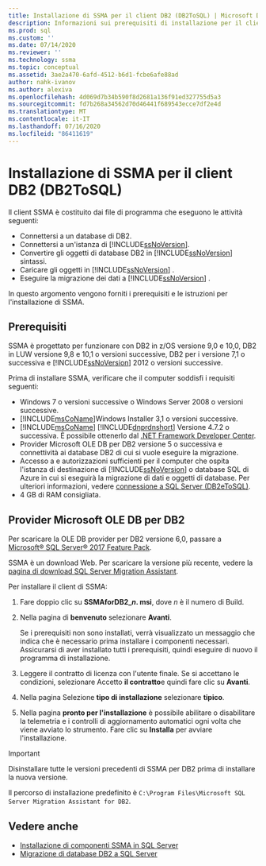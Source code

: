 ```yaml
---
title: Installazione di SSMA per il client DB2 (DB2ToSQL) | Microsoft Docs
description: Informazioni sui prerequisiti di installazione per il client di SQL Server Migration Assistant (SSMA) per DB2 e su come installare.
ms.prod: sql
ms.custom: ''
ms.date: 07/14/2020
ms.reviewer: ''
ms.technology: ssma
ms.topic: conceptual
ms.assetid: 3ae2a470-6afd-4512-b6d1-fcbe6afe88ad
author: nahk-ivanov
ms.author: alexiva
ms.openlocfilehash: 4d069d7b34b590f8d2681a136f91ed327755d5a3
ms.sourcegitcommit: fd7b268a34562d70d46441f689543ecce7df2e4d
ms.translationtype: MT
ms.contentlocale: it-IT
ms.lasthandoff: 07/16/2020
ms.locfileid: "86411619"
---
```

# <a name="installing-ssma-for-db2-client-db2tosql"></a>Installazione di SSMA per il client DB2 (DB2ToSQL)

Il client SSMA è costituito dai file di programma che eseguono le attività seguenti:

- Connettersi a un database di DB2.
- Connettersi a un'istanza di [!INCLUDE[ssNoVersion](../../includes/ssnoversion-md.md)].
- Convertire gli oggetti di database DB2 in [!INCLUDE[ssNoVersion](../../includes/ssnoversion-md.md)] sintassi.
- Caricare gli oggetti in [!INCLUDE[ssNoVersion](../../includes/ssnoversion-md.md)] .
- Eseguire la migrazione dei dati a [!INCLUDE[ssNoVersion](../../includes/ssnoversion-md.md)] .

In questo argomento vengono forniti i prerequisiti e le istruzioni per l'installazione di SSMA.

## <a name="prerequisites"></a>Prerequisiti

SSMA è progettato per funzionare con DB2 in z/OS versione 9,0 e 10,0, DB2 in LUW versione 9,8 e 10,1 o versioni successive, DB2 per i versione 7,1 o successiva e [!INCLUDE[ssNoVersion](../../includes/ssnoversion-md.md)] 2012 o versioni successive.

Prima di installare SSMA, verificare che il computer soddisfi i requisiti seguenti:

- Windows 7 o versioni successive o Windows Server 2008 o versioni successive.
- [!INCLUDE[msCoName](../../includes/msconame_md.md)]Windows Installer 3,1 o versioni successive.
- [!INCLUDE[msCoName](../../includes/msconame_md.md)] [!INCLUDE[dnprdnshort](../../includes/dnprdnshort_md.md)] Versione 4.7.2 o successiva. È possibile ottenerlo dal [.NET Framework Developer Center](https://go.microsoft.com/fwlink/?LinkId=48882).
- Provider Microsoft OLE DB per DB2 versione 5 o successiva e connettività ai database DB2 di cui si vuole eseguire la migrazione.
- Accesso a e autorizzazioni sufficienti per il computer che ospita l'istanza di destinazione di [!INCLUDE[ssNoVersion](../../includes/ssnoversion-md.md)] o database SQL di Azure in cui si eseguirà la migrazione di dati e oggetti di database. Per ulteriori informazioni, vedere [connessione a SQL Server &#40;DB2eToSQL&#41;](../../ssma/db2/connecting-to-sql-server-db2etosql.md).
- 4 GB di RAM consigliata.

## <a name="microsoft-ole-db-provider-for-db2"></a>Provider Microsoft OLE DB per DB2

Per scaricare la OLE DB provider per DB2 versione 6,0, passare a [Microsoft® SQL Server® 2017 Feature Pack](https://www.microsoft.com/download/details.aspx?id=55992).

SSMA è un download Web. Per scaricare la versione più recente, vedere la [pagina di download SQL Server Migration Assistant](https://aka.ms/ssmafordb2).

Per installare il client di SSMA:

1. Fare doppio clic su **SSMAforDB2_*n*. msi**, dove *n* è il numero di Build.
2. Nella pagina di **benvenuto** selezionare **Avanti**.

   Se i prerequisiti non sono installati, verrà visualizzato un messaggio che indica che è necessario prima installare i componenti necessari. Assicurarsi di aver installato tutti i prerequisiti, quindi eseguire di nuovo il programma di installazione.

3. Leggere il contratto di licenza con l'utente finale. Se si accettano le condizioni, selezionare Accetto **il contratto**e quindi fare clic su **Avanti**.
4. Nella pagina Selezione **tipo di installazione** selezionare **tipico**.
5. Nella pagina **pronto per l'installazione** è possibile abilitare o disabilitare la telemetria e i controlli di aggiornamento automatici ogni volta che viene avviato lo strumento. Fare clic su **Installa** per avviare l'installazione.

> [!IMPORTANT]
> Disinstallare tutte le versioni precedenti di SSMA per DB2 prima di installare la nuova versione.

Il percorso di installazione predefinito è `C:\Program Files\Microsoft SQL Server Migration Assistant for DB2`.

## <a name="see-also"></a>Vedere anche

- [Installazione di componenti SSMA in SQL Server](../../ssma/db2/installing-ssma-components-on-sql-server-db2tosql.md)
- [Migrazione di database DB2 a SQL Server](../../ssma/db2/migrating-db2-databases-to-sql-server-db2tosql.md)
